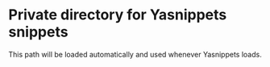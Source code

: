 # Private directory for Yasnippets snippets

This path will be loaded automatically and used whenever Yasnippets loads.
